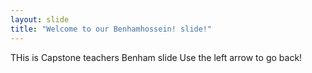 ```yaml
---
layout: slide
title: "Welcome to our Benhamhossein! slide!"
---
```

THis is Capstone teachers Benham slide
Use the left arrow to go back!
